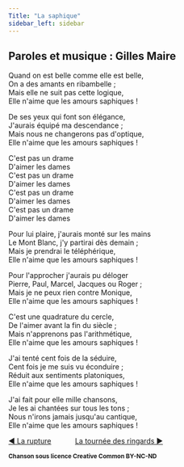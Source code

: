 ```yaml
---
Title: "La saphique"
sidebar_left: sidebar
---
```


##  Paroles et musique : Gilles Maire
Quand on est belle comme elle est belle,  
On a des amants en ribambelle ;  
Mais elle ne suit pas cette logique,  
Elle n'aime que les amours saphiques !  
  
De ses yeux qui font son élégance,  
J'aurais équipé ma descendance ;  
Mais nous ne changerons pas d'optique,  
Elle n'aime que les amours saphiques !  
  
C'est pas un drame  
D'aimer les dames  
C'est pas un drame  
D'aimer les dames  
C'est pas un drame  
D'aimer les dames  
C'est pas un drame  
D'aimer les dames  
  
Pour lui plaire, j'aurais monté sur les mains  
Le Mont Blanc, j'y partirai dès demain ;  
Mais je prendrai le téléphérique,  
Elle n'aime que les amours saphiques !  
  
Pour l'approcher j'aurais pu déloger  
Pierre, Paul, Marcel, Jacques ou Roger ;  
Mais je ne peux rien contre Monique,  
Elle n'aime que les amours saphiques !  
  
C'est une quadrature du cercle,  
De l'aimer avant la fin du siècle ;  
Mais n'apprenons pas l'arithmétique,  
Elle n'aime que les amours saphiques !  
  
J'ai tenté cent fois de la séduire,  
Cent fois je me suis vu éconduire ;  
Réduit aux sentiments platoniques,  
Elle n'aime que les amours saphiques !  
  
J'ai fait pour elle mille chansons,  
Je les ai chantées sur tous les tons ;  
Nous n'irons jamais jusqu'au cantique,  
Elle n'aime que les amours saphiques !  
  


[ ◀ La rupture](../la_rupture) ​ ​ ​ ​ ​ ​ ​ ​ ​ ​ ​ ​[La tournée des ringards ▶](../la_tournée_des_ringards)


<b><sub>Chanson sous licence Creative Common BY-NC-ND</sub></b>
